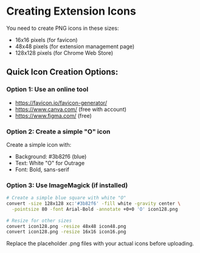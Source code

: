 # Creating Extension Icons

You need to create PNG icons in these sizes:
- 16x16 pixels (for favicon)
- 48x48 pixels (for extension management page)
- 128x128 pixels (for Chrome Web Store)

## Quick Icon Creation Options:

### Option 1: Use an online tool
- https://favicon.io/favicon-generator/
- https://www.canva.com/ (free with account)
- https://www.figma.com/ (free)

### Option 2: Create a simple "O" icon
Create a simple icon with:
- Background: #3b82f6 (blue)
- Text: White "O" for Outrage
- Font: Bold, sans-serif

### Option 3: Use ImageMagick (if installed)
```bash
# Create a simple blue square with white "O"
convert -size 128x128 xc:'#3b82f6' -fill white -gravity center \
  -pointsize 80 -font Arial-Bold -annotate +0+0 'O' icon128.png
  
# Resize for other sizes
convert icon128.png -resize 48x48 icon48.png
convert icon128.png -resize 16x16 icon16.png
```

Replace the placeholder .png files with your actual icons before uploading.